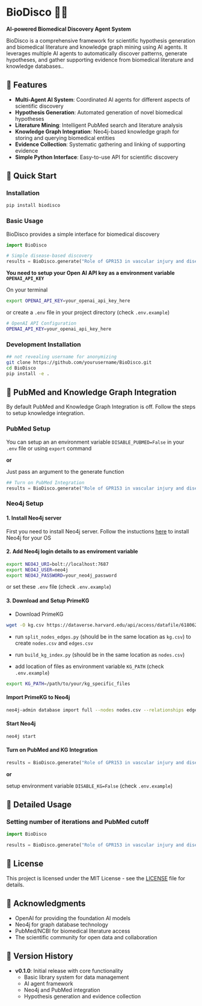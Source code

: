 # BioDisco 🧬🤖

**AI-powered Biomedical Discovery Agent System**

BioDisco is a comprehensive framework for scientific hypothesis generation and biomedical literature and knowledge graph mining using AI agents. It leverages multiple AI agents to automatically discover patterns, generate hypotheses, and gather supporting evidence from biomedical literature and knowledge databases..

## 🌟 Features

- **Multi-Agent AI System**: Coordinated AI agents for different aspects of scientific discovery
- **Hypothesis Generation**: Automated generation of novel biomedical hypotheses
- **Literature Mining**: Intelligent PubMed search and literature analysis
- **Knowledge Graph Integration**: Neo4j-based knowledge graph for storing and querying biomedical entities
- **Evidence Collection**: Systematic gathering and linking of supporting evidence
- **Simple Python Interface**: Easy-to-use API for scientific discovery

## 🚀 Quick Start

### Installation

```bash
pip install biodisco
```

### Basic Usage

BioDisco provides a simple interface for biomedical discovery

```python
import BioDisco

# Simple disease-based discovery
results = BioDisco.generate("Role of GPR153 in vascular injury and disease")

```

**You need to setup your Open AI API key as a environment variable `OPENAI_API_KEY`**

On your terminal 
```bash
export OPENAI_API_KEY=your_openai_api_key_here
````

or create a `.env` file in your project directory (check `.env.example`)
```bash
# OpenAI API Configuration
OPENAI_API_KEY=your_openai_api_key_here
```


### Development Installation

```bash
## not revealing username for anonymizing
git clone https://github.com/yourusername/BioDisco.git
cd BioDisco
pip install -e .
```

## 🔧 PubMed and Knowledge Graph Integration

By default PubMed and Knowledge Graph Integration is off. Follow the steps to setup knowledge integration.

### PubMed Setup

You can setup an an environment variable `DISABLE_PUBMED=False` in your `.env` file or using `export` command

**or**

Just pass an argument to the generate function

```python
## Turn on PubMed Integration
results = BioDisco.generate("Role of GPR153 in vascular injury and disease", disable_pubmed=False)
```

### Neo4j Setup

#### 1. Install Neo4j server 

First you need to install Neo4j server. Follow the instuctions [here](https://neo4j.com/docs/operations-manual/current/installation/) to install Neo4j for your OS

#### 2. Add Neo4j login details to as enviroment variable

```bash
export NEO4J_URI=bolt://localhost:7687
export NEO4J_USER=neo4j
export NEO4J_PASSWORD=your_neo4j_password
```
or set these `.env` file (check `.env.example`)

#### 3. Download and Setup PrimeKG

- Download PrimeKG 
```bash
wget -O kg.csv https://dataverse.harvard.edu/api/access/datafile/6180620
```

- run `split_nodes_edges.py` (should be in the same location as `kg.csv`) to create `nodes.csv` and `edges.csv`

- run `build_kg_index.py` (should be in the same location as `nodes.csv`)

- add location of files as environment variable `KG_PATH`  (check `.env.example`)
```bash
export KG_PATH=/path/to/your/kg_specific_files
```

#### Import PrimeKG to Neo4j

```bash
neo4j-admin database import full --nodes nodes.csv --relationships edges.csv --overwrite-destination
```

#### Start Neo4j

```bash
neo4j start
```

#### Turn on PubMed and KG Integration

```python
results = BioDisco.generate("Role of GPR153 in vascular injury and disease", disable_pubmed=False, disable_kg=False)
```

**or**

setup environment variable `DISABLE_KG=False` (check `.env.example`)

<!-- ## 🏗️ Architecture

BioDisco consists of several core components:


### AI Agents
- **KeywordExtractorAgent**: Extracts relevant keywords from text
- **HypothesisQueryAgent**: Generates search queries for hypothesis validation
- **DomainSelectorAgent**: Identifies relevant scientific domains
- **ScientistAgent**: Orchestrates the discovery process

### Data Integration
- **Neo4j Integration**: Graph database for complex biomedical relationships
- **PubMed API**: Automated literature search and retrieval
- **Embedding Models**: Semantic similarity and search capabilities -->

## 📖 Detailed Usage

### Setting number of iterations and PubMed cutoff

```python
import BioDisco

results = BioDisco.generate("Role of GPR153 in vascular injury and disease", disable_pubmed=False, disable_kg=False, n_iterations=3, start_year=2020)
```


<!-- ## 📚 Examples

Check out the `/examples` directory for comprehensive examples:

- `basic_usage.py`: Getting started with core functionality
- `hypothesis_pipeline.ipynb`: Full hypothesis generation pipeline
- `literature_analysis.ipynb`: Advanced literature mining techniques
- `knowledge_graph_demo.ipynb`: Working with biomedical knowledge graphs -->


<!-- ## 📖 Documentation

Full documentation is available at: [https://biodisco.readthedocs.io/](https://biodisco.readthedocs.io/)

```

## 📚 API Reference

### Main Interface

#### `BioDisco.generate(input_data, **kwargs)`

The primary interface for biomedical discovery.

**Parameters:**
- `input_data` (str or dict): Disease name or structured input
- `genes` (list, optional): List of gene names 
- `background` (str, optional): Background research context
- `start_year` (int, optional): Earliest publication year (default: 2019)
- `min_results` (int, optional): Minimum search results (default: 3)
- `max_results` (int, optional): Maximum search results (default: 10)
- `n_iterations` (int, optional): Number of discovery iterations (default: 3)
- `max_articles_per_round` (int, optional): Articles per iteration (default: 10)
- `node_limit` (int, optional): Knowledge graph node limit (default: 50)
- `direct_edge_limit` (int, optional): Knowledge graph edge limit (default: 30)

**Returns:**
- `dict`: Discovery results with hypotheses, evidence, and analysis

**Examples:**
```python
# Simple usage
results = BioDisco.generate("diabetes")

# With genes
results = BioDisco.generate("cancer", genes=["BRCA1", "BRCA2"])

# Structured input
results = BioDisco.generate({
    "disease": "Alzheimer's", 
    "genes": ["APP", "PSEN1"],
    "background": "Amyloid cascade hypothesis"
})

# Custom parameters
results = BioDisco.generate(
    "multiple sclerosis",
    n_iterations=5,
    max_results=20,
    start_year=2020
)
```

### Advanced Functions

- `run_biodisco_full(disease, core_genes, **params)`: Full pipeline with background generation
- `run_full_pipeline(background, **params)`: Evidence-focused pipeline
- `run_background_only(disease, core_genes, **params)`: Generate research background only -->

<!-- ## 🤝 Contributing

We welcome contributions! Please see our [Contributing Guidelines](CONTRIBUTING.md) for details.

1. Fork the repository
2. Create a feature branch (`git checkout -b feature/amazing-feature`)
3. Commit your changes (`git commit -m 'Add amazing feature'`)
4. Push to the branch (`git push origin feature/amazing-feature`)
5. Open a Pull Request -->

## 📄 License

This project is licensed under the MIT License - see the [LICENSE](LICENSE) file for details.

## 🙏 Acknowledgments

- OpenAI for providing the foundation AI models
- Neo4j for graph database technology
- PubMed/NCBI for biomedical literature access
- The scientific community for open data and collaboration

<!-- ## 📧 Contact

- **Team**: BioDisco Team
- **Email**: contact@biodisco.ai
- **Issues**: [GitHub Issues](https://github.com/yourusername/BioDisco/issues) -->

## 🔄 Version History

- **v0.1.0**: Initial release with core functionality
  - Basic library system for data management
  - AI agent framework
  - Neo4j and PubMed integration
  - Hypothesis generation and evidence collection

